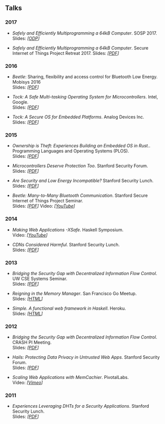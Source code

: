 ## Talks

### 2017

  * _Safely and Efficiently Multiprogramming a 64kB Computer_. SOSP 2017.
    Slides: _\[[ODP](talks/tock-sosp17.odp)\]_

  * _Safely and Efficiently Multiprogramming a 64kB Computer_. Secure Internet
    of Things Project Retreat 2017. Slides: _\[[PDF](talks/tock-sitp17.pdf)\]_

### 2016

  * _Beetle_: Sharing, flexibility and access control for Bluetooth Low Energy. Mobisys 2016  
    Slides: _\[[PDF](talks/beetle-mobisys2016.pdf)\]_

  * _Tock: A Safe Multi-tasking Operating System for Microcontrollers_. Intel, Google.  
    Slides: _\[[PDF](talks/tock-intel2016.pdf)\]_

  * _Tock: A Secure OS for Embedded Platforms_. Analog Devices Inc.  
    Slides: _\[[PDF](talks/tock-adi2016.pdf)\]_

### 2015

  * _Ownership is Theft: Experiences Building an Embedded OS in Rust._.  
    Programming Languages and Operating Systems (PLOS).  
    Slides: _\[[PDF](talks/tock-plos2015.pdf)\]_

  * _Microcontrollers Deserve Protection Too_. Stanford Security Forum.  
    Slides: _\[[PDF](talks/security-forum-2015.pdf)\]_

  * _Are Security and Low Energy Incompatible?_ Stanford Security Lunch.  
    Slides: _\[[PDF](talks/sec-lunch-wi15.pdf)\]_

  * _Beetle: Many-to-Many Bluetooth Communication_. Stanford Secure Internet of
    Things Project Seminar.  
    Slides: _\[[PDF](talks/sitp-w15.pdf)\]_ Video:
    _\[[YouTube](http://youtu.be/UMZutGVwsBM)\]_

### 2014

  * _Making Web Applications -XSafe_. Haskell Symposium.  
    Video: _\[[YouTube](https://youtu.be/Q2dadz7Ae6M)\]_

  * _CDNs Considered Harmful_. Stanford Security Lunch.  
    Slides: _\[[PDF](talks/sec-lunch-fall14.pdf)\]_

### 2013

  * _Bridging the Security Gap with Decentralized Information Flow Control_.
    UW CSE Systems Seminar.  
    Slides: _\[[PDF](talks/uw-sys-seminar-2013.pdf)\]_

  * _Reigning in the Memory Manager_. San Francisco Go Meetup.  
    Slides: _\[[HTML](talks/go_meetup_jan_13/index.html)\]_

  * _Simple. A functional web framework in Haskell_. Heroku.  
    Slides: _\[[HTML](talks/heroku_april_14/index.html)\]_

### 2012

  * _Bridging the Security Gap with Decentralized Information Flow Control_.
    CRASH PI Meeting.  
    Slides: _\[[PDF](talks/crash-2012.pdf)\]_

  * _Hails: Protecting Data Privacy in Untrusted Web Apps_. Stanford Security Forum.  
    Slides: _\[[PDF](talks/security-forum-2012.pdf)\]_

  * _Scaling Web Applications with MemCachier_. PivotalLabs.  
    Video: _\[[Vimeo](https://vimeo.com/56704797)\]_

    
### 2011

  * _Experiences Leveraging DHTs for a Security Applications_. Stanford Security Lunch.  
    Slides: _\[[PDF](talks/sec-lunch-fall11.pdf)\]_


